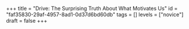 +++
title = "Drive: The Surprising Truth About What Motivates Us"
id = "faf35830-29af-4957-8ad1-0d37d6bd60db"
tags = []
levels = ["novice"]
draft = false
+++
